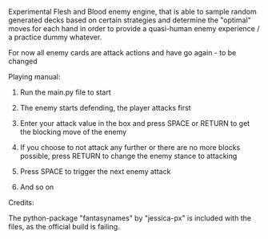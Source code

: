Experimental Flesh and Blood enemy engine, that is able to sample random generated decks based on certain strategies and
determine the "optimal" moves for each hand in order to provide a quasi-human enemy experience / a practice dummy whatever. 

For now all enemy cards are attack actions and have go again - to be changed

Playing manual:

1. Run the main.py file to start

2. The enemy starts defending, the player attacks first

3. Enter your attack value in the box and press SPACE or RETURN to get the blocking move of the enemy

5. If you choose to not attack any further or there are no more blocks possible, 
    press RETURN to change the enemy stance to attacking
    
6. Press SPACE to trigger the next enemy attack

7. And so on


Credits:

The python-package "fantasynames" by "jessica-px" is included with the files, as the official build is failing.